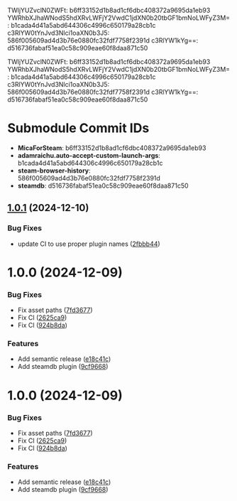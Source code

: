 TWljYUZvclN0ZWFt: b6ff33152d1b8ad1cf6dbc408372a9695da1eb93
YWRhbXJhaWNodS5hdXRvLWFjY2VwdC1jdXN0b20tbGF1bmNoLWFyZ3M=: b1cada4d41a5abd644306c4996c650179a28cb1c
c3RlYW0tYnJvd3Nlci1oaXN0b3J5: 586f005609ad4d3b76e0880fc32fdf7758f2391d
c3RlYW1kYg==: d516736fabaf51ea0c58c909eae60f8daa871c50

TWljYUZvclN0ZWFt: b6ff33152d1b8ad1cf6dbc408372a9695da1eb93
YWRhbXJhaWNodS5hdXRvLWFjY2VwdC1jdXN0b20tbGF1bmNoLWFyZ3M=: b1cada4d41a5abd644306c4996c650179a28cb1c
c3RlYW0tYnJvd3Nlci1oaXN0b3J5: 586f005609ad4d3b76e0880fc32fdf7758f2391d
c3RlYW1kYg==: d516736fabaf51ea0c58c909eae60f8daa871c50

# Submodule Commit IDs

- **MicaForSteam**: b6ff33152d1b8ad1cf6dbc408372a9695da1eb93
- **adamraichu.auto-accept-custom-launch-args**: b1cada4d41a5abd644306c4996c650179a28cb1c
- **steam-browser-history**: 586f005609ad4d3b76e0880fc32fdf7758f2391d
- **steamdb**: d516736fabaf51ea0c58c909eae60f8daa871c50

## [1.0.1](https://github.com/shdwmtr/plugdb/compare/v1.0.0...v1.0.1) (2024-12-10)


### Bug Fixes

* update CI to use proper plugin names ([2fbbb44](https://github.com/shdwmtr/plugdb/commit/2fbbb443a24c3d6273a1f24df88fc1d12da67ea0))

# 1.0.0 (2024-12-09)


### Bug Fixes

* Fix asset paths ([7fd3677](https://github.com/shdwmtr/plugdb/commit/7fd3677be6dd8d2b5b535b3ddaab3e7318b01b15))
* Fix CI ([2625ca9](https://github.com/shdwmtr/plugdb/commit/2625ca9c335282e78ce01e624a5d9d1b83109529))
* Fix CI ([924b8da](https://github.com/shdwmtr/plugdb/commit/924b8daa96277a301cc476883803ac7d1bdfbd46))


### Features

* Add semantic release ([e18c41c](https://github.com/shdwmtr/plugdb/commit/e18c41c8b680c70f9811511e37d16cb07a7f5723))
* Add steamdb plugin ([9cf9668](https://github.com/shdwmtr/plugdb/commit/9cf9668858564e4e73edc365d31cc6540e90e316))

# 1.0.0 (2024-12-09)


### Bug Fixes

* Fix asset paths ([7fd3677](https://github.com/shdwmtr/plugdb/commit/7fd3677be6dd8d2b5b535b3ddaab3e7318b01b15))
* Fix CI ([2625ca9](https://github.com/shdwmtr/plugdb/commit/2625ca9c335282e78ce01e624a5d9d1b83109529))
* Fix CI ([924b8da](https://github.com/shdwmtr/plugdb/commit/924b8daa96277a301cc476883803ac7d1bdfbd46))


### Features

* Add semantic release ([e18c41c](https://github.com/shdwmtr/plugdb/commit/e18c41c8b680c70f9811511e37d16cb07a7f5723))
* Add steamdb plugin ([9cf9668](https://github.com/shdwmtr/plugdb/commit/9cf9668858564e4e73edc365d31cc6540e90e316))
